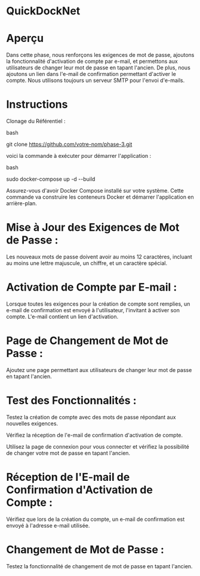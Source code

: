 # QuickDockNet

# Aperçu
Dans cette phase, nous renforçons les exigences de mot de passe, ajoutons la fonctionnalité d'activation de compte par e-mail, et permettons aux utilisateurs de changer leur mot de passe en tapant l'ancien. De plus, nous ajoutons un lien dans l'e-mail de confirmation permettant d'activer le compte. Nous utilisons toujours un serveur SMTP pour l'envoi d'e-mails.

# Instructions
Clonage du Référentiel :

bash

git clone https://github.com/votre-nom/phase-3.git

voici la commande à exécuter pour démarrer l'application :

bash

sudo docker-compose up -d --build

Assurez-vous d'avoir Docker Compose installé sur votre système. Cette commande va construire les conteneurs Docker et démarrer l'application en arrière-plan.

# Mise à Jour des Exigences de Mot de Passe :

Les nouveaux mots de passe doivent avoir au moins 12 caractères, incluant au moins une lettre majuscule, un chiffre, et un caractère spécial.

# Activation de Compte par E-mail :

Lorsque toutes les exigences pour la création de compte sont remplies, un e-mail de confirmation est envoyé à l'utilisateur, l'invitant à activer son compte. L'e-mail contient un lien d'activation.

# Page de Changement de Mot de Passe :

Ajoutez une page permettant aux utilisateurs de changer leur mot de passe en tapant l'ancien.

# Test des Fonctionnalités :

Testez la création de compte avec des mots de passe répondant aux nouvelles exigences.

Vérifiez la réception de l'e-mail de confirmation d'activation de compte.

Utilisez la page de connexion pour vous connecter et vérifiez la possibilité de changer votre mot de passe en tapant l'ancien.


# Réception de l'E-mail de Confirmation d'Activation de Compte :

Vérifiez que lors de la création du compte, un e-mail de confirmation est envoyé à l'adresse e-mail utilisée.

# Changement de Mot de Passe :

Testez la fonctionnalité de changement de mot de passe en tapant l'ancien.
